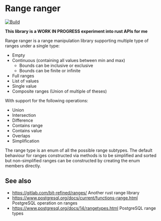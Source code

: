 # Range ranger

[![Build](https://github.com/vbfox/ranger.rs/actions/workflows/ci.yml/badge.svg)](https://github.com/vbfox/ranger.rs/actions/workflows/ci.yml)

**This library is a WORK IN PROGRESS experiment into rust APIs for me**

Range ranger is a range manipulation library supporting multiple type of ranges under a single type:

* Empty
* Continuous (containing all values between min and max)
  * Bounds can be inclusive or exclusive
  * Bounds can be finite or infinite
* Full ranges
* List of values
* Single value
* Composite ranges (Union of multiple of theses)

With support for the following operations:

* Union
* Intersection
* Difference
* Contains range
* Contains value
* Overlaps
* Simplification

The range type is an enum of all the possible range subtypes.
The default behaviour for ranges constructed via methods is to be simplified and sorted but non-simplified ranges can be constructed by creating the enum members directly.

## See also

* https://gitlab.com/bit-refined/ranges/ Another rust range library
* https://www.postgresql.org/docs/current/functions-range.html PostgreSQL operation on ranges
* https://www.postgresql.org/docs/14/rangetypes.html PostgreSQL range types
